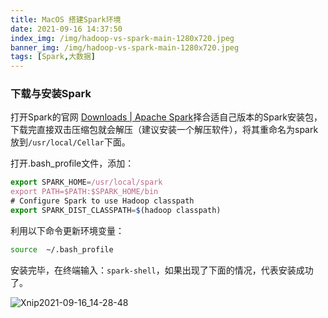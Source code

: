 ```yaml
---
title: MacOS 搭建Spark环境
date: 2021-09-16 14:37:50
index_img: /img/hadoop-vs-spark-main-1280x720.jpeg
banner_img: /img/hadoop-vs-spark-main-1280x720.jpeg
tags: [Spark,大数据]
---
```


### 下载与安装Spark

<!-- more -->

打开Spark的官网 [Downloads | Apache Spark](https://spark.apache.org/downloads.html)择合适自己版本的Spark安装包，下载完直接双击压缩包就会解压（建议安装一个解压软件），将其重命名为spark放到`/usr/local/Cellar`下面。

打开.bash_profile文件，添加：

```javascript
export SPARK_HOME=/usr/local/spark
export PATH=$PATH:$SPARK_HOME/bin
# Configure Spark to use Hadoop classpath
export SPARK_DIST_CLASSPATH=$(hadoop classpath)
```

利用以下命令更新环境变量：

```sh
source  ~/.bash_profile
```

安装完毕，在终端输入：`spark-shell`，如果出现了下面的情况，代表安装成功了。

![Xnip2021-09-16_14-28-48](/img/Xnip2021-09-16_14-28-48.png)

